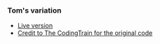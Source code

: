### Tom's variation
* [Live version](https://tslytsly.github.io/p5.js-projects/Steering_Text_Paths/index.html)
* [Credit to The CodingTrain for the original code](https://github.com/CodingTrain/Rainbow-Code/tree/master/challenges/CC_59_Steering_Text_Paths)
